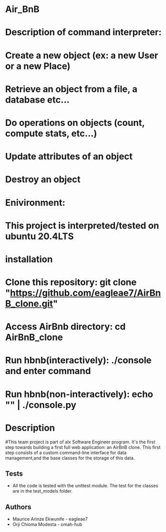 # Air_BnB
# Description of  command interpreter:
# Create a new object (ex: a new User or a new Place)
# Retrieve an object from a file, a database etc...
# Do operations on objects (count, compute stats, etc...)
# Update attributes of an object
# Destroy an object
# Enivironment:
# This project is interpreted/tested on ubuntu 20.4LTS
# installation
# Clone this repository: git clone "https://github.com/eagleae7/AirBnB_clone.git"
# Access AirBnb directory: cd AirBnB_clone
# Run hbnb(interactively): ./console and enter command
# Run hbnb(non-interactively): echo "" | ./console.py

# Description
#This team project is part of alx Software Engineer program. It's the first step towards building a first full web application: an AirBnB clone. This first step consists of a custom command-line interface for data management,and the base classes for the storage of this data.

## Tests
- All the code is tested with the unittest module. The test for the classes are in the test_models folder.

## Authors
- Maurice Arinze Ekwunife - eagleae7
- Orji Chioma Modesta - omah-hub
